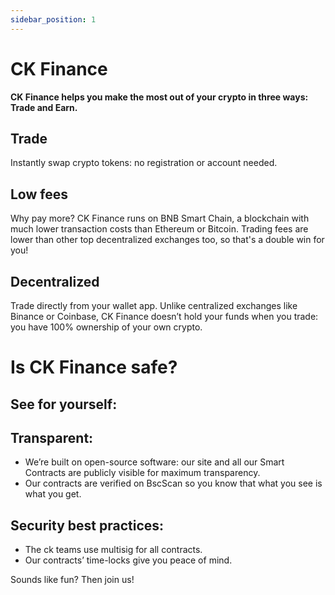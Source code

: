 ```yaml
---
sidebar_position: 1
---
```


# CK Finance

**CK Finance helps you make the most out of your crypto in three ways: Trade and Earn.**

## Trade

Instantly swap crypto tokens: no registration or account needed.

## Low fees
Why pay more? CK Finance runs on BNB Smart Chain, a blockchain with much lower transaction costs than Ethereum or Bitcoin.
Trading fees are lower than other top decentralized exchanges too, so that's a double win for you!

## Decentralized
Trade directly from your wallet app.
Unlike centralized exchanges like Binance or Coinbase, CK Finance doesn’t hold your funds when you trade: you have 100% ownership of your own crypto.

# Is CK Finance safe?

## See for yourself:

## Transparent:
- We’re built on open-source software: our site and all our Smart Contracts are publicly visible for maximum transparency.
- Our contracts are verified on BscScan so you know that what you see is what you get.

## Security best practices:
- The ck teams use multisig for all contracts.
- Our contracts’ time-locks give you peace of mind.

Sounds like fun?
Then join us!
